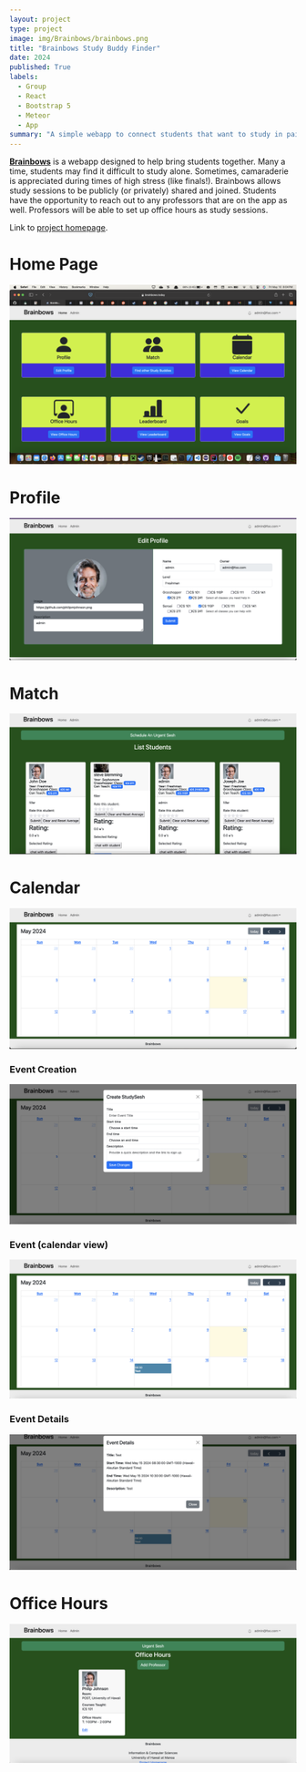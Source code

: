```yaml
---
layout: project
type: project
image: img/Brainbows/brainbows.png
title: "Brainbows Study Buddy Finder"
date: 2024
published: True
labels:
  - Group
  - React
  - Bootstrap 5
  - Meteor
  - App
summary: "A simple webapp to connect students that want to study in pairs/groups."
---
```


**[Brainbows](https://brainbows.today)** is a webapp designed to help bring students together. Many a time, students may find it difficult to study alone. Sometimes, camaraderie is appreciated during times of high stress (like finals!). Brainbows allows study sessions to be publicly (or privately) shared and joined. Students have the opportunity to reach out to any professors that are on the app as well. Professors will be able to set up office hours as study sessions.

Link to [project homepage](https://brainbows.github.io/).

# Home Page

![The homepage for the Brainbows webapp](https://raw.githubusercontent.com/YilamuLafeier/yilamulafeier.github.io/main/img/Brainbows/Homepage.png "Brainbows Homepage")

# Profile

![Edit Profile Page](https://raw.githubusercontent.com/YilamuLafeier/yilamulafeier.github.io/main/img/Brainbows/EditProfile.png)

# Match
![Match with other students](https://raw.githubusercontent.com/YilamuLafeier/yilamulafeier.github.io/main/img/Brainbows/ListStudents.png)

# Calendar
![Calendar](https://raw.githubusercontent.com/YilamuLafeier/yilamulafeier.github.io/main/img/Brainbows/Calendar.png)

### Event Creation
![Event Creation](https://raw.githubusercontent.com/YilamuLafeier/yilamulafeier.github.io/main/img/Brainbows/CreateStudySesh.png)

### Event (calendar view)
![Event View](https://raw.githubusercontent.com/YilamuLafeier/yilamulafeier.github.io/main/img/Brainbows/Event.png)

### Event Details
![Event Details](https://raw.githubusercontent.com/YilamuLafeier/yilamulafeier.github.io/main/img/Brainbows/EventDetails.png)

# Office Hours
![Office Hours](https://raw.githubusercontent.com/YilamuLafeier/yilamulafeier.github.io/main/img/Brainbows/OfficeHours.png)